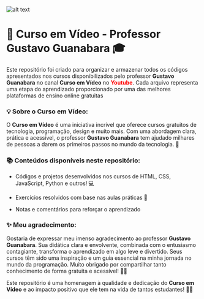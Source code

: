 ![alt text](https://user-images.githubusercontent.com/49786548/84605442-9c00ed80-ae73-11ea-9d21-9b0f431c8bd1.png)

# 📂 Curso em Vídeo - Professor Gustavo Guanabara 🎓
Este repositório foi criado para organizar e armazenar todos os códigos apresentados nos cursos disponibilizados pelo professor **Gustavo Guanabara** no canal **Curso em Vídeo** no <b style="color:red;">Youtube</b>. Cada arquivo representa uma etapa do aprendizado proporcionado por uma das melhores plataformas de ensino online gratuitas 

### 💡 Sobre o Curso em Vídeo:
O **Curso em Vídeo** é uma iniciativa incrível que oferece cursos gratuitos de tecnologia, programação, design e muito mais. Com uma abordagem clara, prática e acessível, o professor **Gustavo Guanabara** tem ajudado milhares de pessoas a darem os primeiros passos no mundo da tecnologia. 🌟

### 📚 Conteúdos disponíveis neste repositório:

- Códigos e projetos desenvolvidos nos cursos de HTML, CSS, JavaScript, Python e outros! 💻

- Exercícios resolvidos com base nas aulas práticas 📂

- Notas e comentários para reforçar o aprendizado 

### ✨ Meu agradecimento:
Gostaria de expressar meu imenso agradecimento ao professor **Gustavo Guanabara**. Sua didática clara e envolvente, combinada com o entusiasmo contagiante, transforma o aprendizado em algo leve e divertido. Seus cursos têm sido uma inspiração e um guia essencial na minha jornada no mundo da programação. Muito obrigado por compartilhar tanto conhecimento de forma gratuita e acessível! 👏🙏

Este repositório é uma homenagem à qualidade e dedicação do **Curso em Vídeo** e ao impacto positivo que ele tem na vida de tantos estudantes! 🚀✨